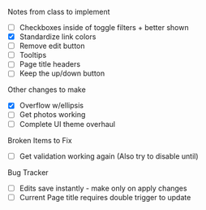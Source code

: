 Notes from class to implement
 - [ ] Checkboxes inside of toggle filters + better shown
 - [x] Standardize link colors
 - [ ] Remove edit button
 - [ ] Tooltips
 - [ ] Page title headers
 - [ ] Keep the up/down button

Other changes to make
- [x] Overflow w/ellipsis
- [ ] Get photos working
- [ ] Complete UI theme overhaul

Broken Items to Fix
- [ ] Get validation working again (Also try to disable until)

Bug Tracker
- [ ] Edits save instantly - make only on apply changes
- [ ] Current Page title requires double trigger to update